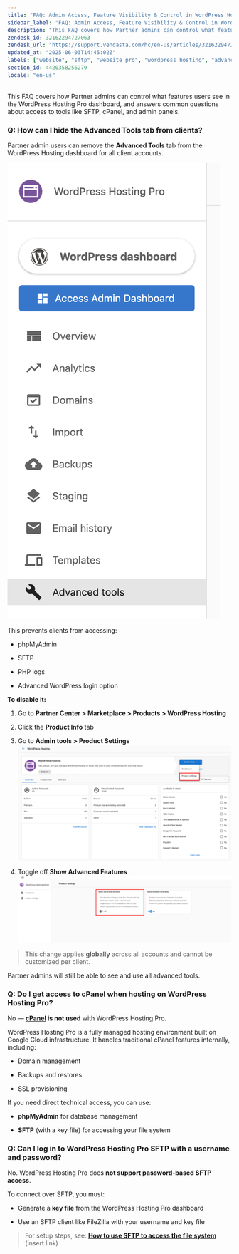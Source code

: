 ```yaml
---
title: "FAQ: Admin Access, Feature Visibility & Control in WordPress Hosting Pro"
sidebar_label: "FAQ: Admin Access, Feature Visibility & Control in WordPress Hosting Pro"
description: "This FAQ covers how Partner admins can control what features users see in the WordPress Hosting Pro dashboard, and answers common questions about access to too"
zendesk_id: 32162294727063
zendesk_url: "https://support.vendasta.com/hc/en-us/articles/32162294727063-FAQ-Admin-Access-Feature-Visibility-Control-in-WordPress-Hosting-Pro"
updated_at: "2025-06-03T14:45:02Z"
labels: ["website", "sftp", "website pro", "wordpress hosting", "advanced tools", "cpanel", "admin access"]
section_id: 4420358256279
locale: "en-us"
---
```


This FAQ covers how Partner admins can control what features users see in the WordPress Hosting Pro dashboard, and answers common questions about access to tools like SFTP, cPanel, and admin panels.

### Q: How can I hide the Advanced Tools tab from clients?

Partner admin users can remove the **Advanced Tools** tab from the WordPress Hosting dashboard for all client accounts.

![Screenshot 2025-06-03 at 8.41.04 AM.png](./img/32162294727063-f090153837.png)

This prevents clients from accessing:

*   phpMyAdmin
    
*   SFTP
    
*   PHP logs
    
*   Advanced WordPress login option
    

**To disable it:**

1.  Go to **Partner Center > Marketplace > Products > WordPress Hosting**
    
2.  Click the **Product Info** tab
    
3.  Go to **Admin tools > Product Settings ![](./img/32162294727063-afa740e9dd.png)** 
    
4.  Toggle off **Show Advanced Features ![](./img/32162294727063-5793bd69b4.png)** 
    

> This change applies **globally** across all accounts and cannot be customized per client.

Partner admins will still be able to see and use all advanced tools.

### Q: Do I get access to cPanel when hosting on WordPress Hosting Pro?

No — **[cPanel](https://cpanel.net/) is not used** with WordPress Hosting Pro.

WordPress Hosting Pro is a fully managed hosting environment built on Google Cloud infrastructure. It handles traditional cPanel features internally, including:

*   Domain management
    
*   Backups and restores
    
*   SSL provisioning
    

If you need direct technical access, you can use:

*   **phpMyAdmin** for database management
    
*   **SFTP** (with a key file) for accessing your file system
    

### Q: Can I log in to WordPress Hosting Pro SFTP with a username and password?

No. WordPress Hosting Pro does **not support password-based SFTP access**.

To connect over SFTP, you must:

*   Generate a **key file** from the WordPress Hosting Pro dashboard
    
*   Use an SFTP client like FileZilla with your username and key file
    

> For setup steps, see: **[How to use SFTP to access the file system](https://support.vendasta.com/hc/en-us/articles/32162294727063-FAQ-Admin-Access-Feature-Visibility-Control-in-WordPress-Hosting-Pro#)** (insert link)
